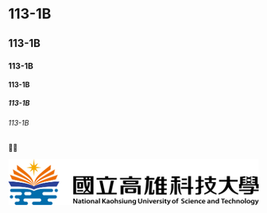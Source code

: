 # 113-1B
## 113-1B
### 113-1B
#### 113-1B
##### 113-1B
###### 113-1B

🧑‍🚀

![NKUST](nkust.png "NKUST")
